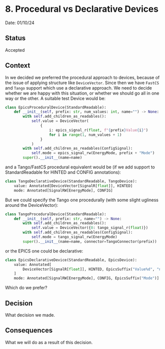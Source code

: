 # 8. Procedural vs Declarative Devices

Date: 01/10/24

## Status

Accepted

## Context

In [](./0006-procedural-device-definitions.rst) we decided we preferred the procedural approach to devices, because of the issue of applying structure like `DeviceVector`. Since then we have `FastCS` and `Tango` support which use a declarative approach. We need to decide whether we are happy with this situation, or whether we should go all in one way or the other. A suitable test Device would be:

```python
class EpicsProceduralDevice(StandardReadable):
    def __init__(self, prefix: str, num_values: int, name="") -> None:
        with self.add_children_as_readables():
            self.value = DeviceVector(
                {
                    i: epics_signal_r(float, f"{prefix}Value{i}")
                    for i in range(1, num_values + 1)
                }
            )
        with self.add_children_as_readables(ConfigSignal):
            self.mode = epics_signal_rw(EnergyMode, prefix + "Mode")
        super().__init__(name=name)
```

and a Tango/FastCS procedural equivalent would be (if we add support to StandardReadable for HINTED and CONFIG annotations):
```python
class TangoDeclarativeDevice(StandardReadable, TangoDevice):
    value: Annotated[DeviceVector[SignalR[float]], HINTED]
    mode: Annotated[SignalRW[EnergyMode], CONFIG]
```

But we could specify the Tango one procedurally (with some slight ugliness around the DeviceVector):
```python
class TangoProceduralDevice(StandardReadable):
    def __init__(self, prefix: str, name="") -> None:
        with self.add_children_as_readables():
            self.value = DeviceVector({0: tango_signal_r(float)})
        with self.add_children_as_readables(ConfigSignal):
            self.mode = tango_signal_rw(EnergyMode)
        super().__init__(name=name, connector=TangoConnector(prefix))
```

or the EPICS one could be declarative:
```python
class EpicsDeclarativeDevice(StandardReadable, EpicsDevice):
    value: Annotated[
        DeviceVector[SignalR[float]], HINTED, EpicsSuffix("Value%d", "num_values")
    ]
    mode: Annotated[SignalRW[EnergyMode], CONFIG, EpicsSuffix("Mode")]
```

Which do we prefer?

## Decision

What decision we made.

## Consequences

What we will do as a result of this decision.
